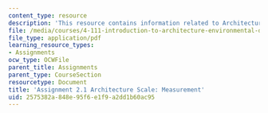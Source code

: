```yaml
---
content_type: resource
description: 'This resource contains information related to Architecture Scale: Measurement.'
file: /media/courses/4-111-introduction-to-architecture-environmental-design-spring-2014/2575382a848e95f6e1f9a2dd1b60ac95_MIT4_111S14_Assignment_2.1.pdf
file_type: application/pdf
learning_resource_types:
- Assignments
ocw_type: OCWFile
parent_title: Assignments
parent_type: CourseSection
resourcetype: Document
title: 'Assignment 2.1 Architecture Scale: Measurement'
uid: 2575382a-848e-95f6-e1f9-a2dd1b60ac95
---
```

